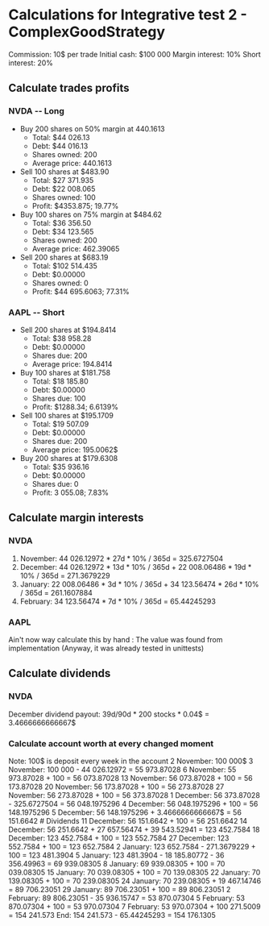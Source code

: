# Calculations for Integrative test 2 - ComplexGoodStrategy
Commission: 10$ per trade
Initial cash: $100 000
Margin interest: 10%
Short interest: 20%
## Calculate trades profits
### NVDA -- Long
- Buy 200 shares on 50% margin at 440.1613
  - Total: $44 026.13
  - Debt: $44 016.13
  - Shares owned: 200
  - Average price: 440.1613
- Sell 100 shares at $483.90
  - Total: $27 371.935
  - Debt: $22 008.065
  - Shares owned: 100
  - Profit: $4353.875; 19.77%
- Buy 100 shares on 75% margin at $484.62
  - Total: $36 356.50
  - Debt: $34 123.565
  - Shares owned: 200
  - Average price: 462.39065
- Sell 200 shares at $683.19
  - Total: $102 514.435
  - Debt: $0.00000
  - Shares owned: 0
  - Profit: $44 695.6063; 77.31%

### AAPL -- Short
- Sell 200 shares at $194.8414
  - Total: $38 958.28
  - Debt: $0.00000
  - Shares due: 200
  - Average price: 194.8414
- Buy 100 shares at $181.758
  - Total: $18 185.80
  - Debt: $0.00000
  - Shares due: 100
  - Profit: $1288.34; 6.6139%
- Sell 100 shares at $195.1709
  - Total: $19 507.09
  - Debt: $0.00000
  - Shares due: 200
  - Average price: 195.0062$
- Buy 200 shares at $179.6308
  - Total: $35 936.16
  - Debt: $0.00000
  - Shares due: 0
  - Profit: 3 055.08; 7.83%

## Calculate margin interests
### NVDA
1. November: 44 026.12972 * 27d * 10% / 365d = 325.6727504
2. December: 44 026.12972 * 13d * 10% / 365d + 22 008.06486 * 19d * 10% / 365d = 271.3679229
2. January: 22 008.06486 * 3d * 10% / 365d + 34 123.56474 * 26d * 10% / 365d = 261.1607884
3. February: 34 123.56474 * 7d * 10% / 365d = 65.44245293

### AAPL
Ain't now way  calculate this by hand : The value was found from implementation 
(Anyway, it was already tested in unittests)

## Calculate dividends
### NVDA
December dividend payout: 39d/90d * 200 stocks * 0.04$ = 3.4666666666667$

### Calculate account worth at every changed moment
Note: 100$ is deposit every week in the account
2 November: 100 000$
3 November: 100 000 - 44 026.12972 = 55 973.87028
6 November: 55 973.87028 + 100 = 56 073.87028
13 November: 56 073.87028 + 100 = 56 173.87028
20 November: 56 173.87028 + 100 = 56 273.87028
27 November: 56 273.87028 + 100 = 56 373.87028
1 December: 56 373.87028 - 325.6727504 = 56 048.1975296
4 December: 56 048.1975296 + 100 = 56 148.1975296
5 December: 56 148.1975296 + 3.4666666666667$ = 56 151.6642    # Dividends
11 December: 56 151.6642 + 100 = 56 251.6642
14 December: 56 251.6642 + 27 657.56474 + 39 543.52941 = 123 452.7584
18 December: 123 452.7584 + 100 = 123 552.7584
27 December: 123 552.7584 + 100 = 123 652.7584
2 January: 123 652.7584 - 271.3679229 + 100 = 123 481.3904
5 January: 123 481.3904 - 18 185.80772 - 36 356.49963 = 69 939.08305
8 January: 69 939.08305 + 100 = 70 039.08305
15 January: 70 039.08305 + 100 = 70 139.08305
22 January: 70 139.08305 + 100 = 70 239.08305
24 January: 70 239.08305 + 19 467.14746 = 89 706.23051
29 January: 89 706.23051 + 100 = 89 806.23051
2 February: 89 806.23051 - 35 936.15747 = 53 870.07304
5 February: 53 870.07304 + 100 = 53 970.07304
7 February: 53 970.07304 + 100 271.5009 = 154 241.573
End: 154 241.573 - 65.44245293 = 154 176.1305

